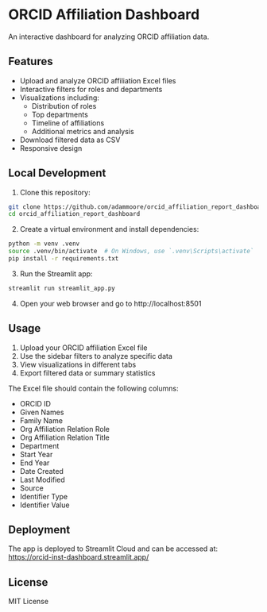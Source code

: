 # ORCID Affiliation Dashboard

An interactive dashboard for analyzing ORCID affiliation data.

## Features

- Upload and analyze ORCID affiliation Excel files
- Interactive filters for roles and departments
- Visualizations including:
  - Distribution of roles
  - Top departments
  - Timeline of affiliations
  - Additional metrics and analysis
- Download filtered data as CSV
- Responsive design

## Local Development

1. Clone this repository:
```bash
git clone https://github.com/adammoore/orcid_affiliation_report_dashboard.git
cd orcid_affiliation_report_dashboard
```

2. Create a virtual environment and install dependencies:
```bash
python -m venv .venv
source .venv/bin/activate  # On Windows, use `.venv\Scripts\activate`
pip install -r requirements.txt
```

3. Run the Streamlit app:
```bash
streamlit run streamlit_app.py
```

4. Open your web browser and go to http://localhost:8501

## Usage

1. Upload your ORCID affiliation Excel file
2. Use the sidebar filters to analyze specific data
3. View visualizations in different tabs
4. Export filtered data or summary statistics

The Excel file should contain the following columns:
- ORCID ID
- Given Names
- Family Name
- Org Affiliation Relation Role
- Org Affiliation Relation Title
- Department
- Start Year
- End Year
- Date Created
- Last Modified
- Source
- Identifier Type
- Identifier Value

## Deployment

The app is deployed to Streamlit Cloud and can be accessed at:
https://orcid-inst-dashboard.streamlit.app/

## License

MIT License

